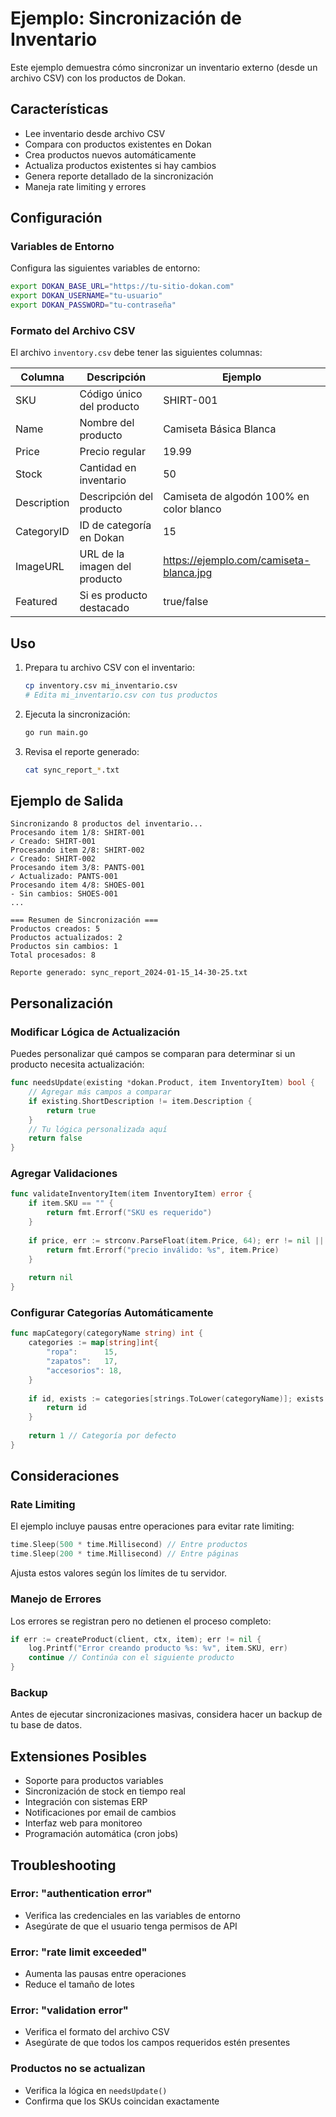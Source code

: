 # Ejemplo: Sincronización de Inventario

Este ejemplo demuestra cómo sincronizar un inventario externo (desde un archivo CSV) con los productos de Dokan.

## Características

- Lee inventario desde archivo CSV
- Compara con productos existentes en Dokan
- Crea productos nuevos automáticamente
- Actualiza productos existentes si hay cambios
- Genera reporte detallado de la sincronización
- Maneja rate limiting y errores

## Configuración

### Variables de Entorno

Configura las siguientes variables de entorno:

```bash
export DOKAN_BASE_URL="https://tu-sitio-dokan.com"
export DOKAN_USERNAME="tu-usuario"
export DOKAN_PASSWORD="tu-contraseña"
```

### Formato del Archivo CSV

El archivo `inventory.csv` debe tener las siguientes columnas:

| Columna     | Descripción                    | Ejemplo                                    |
|-------------|--------------------------------|--------------------------------------------|
| SKU         | Código único del producto      | SHIRT-001                                  |
| Name        | Nombre del producto            | Camiseta Básica Blanca                     |
| Price       | Precio regular                 | 19.99                                      |
| Stock       | Cantidad en inventario         | 50                                         |
| Description | Descripción del producto       | Camiseta de algodón 100% en color blanco  |
| CategoryID  | ID de categoría en Dokan       | 15                                         |
| ImageURL    | URL de la imagen del producto  | https://ejemplo.com/camiseta-blanca.jpg    |
| Featured    | Si es producto destacado       | true/false                                 |

## Uso

1. Prepara tu archivo CSV con el inventario:
   ```bash
   cp inventory.csv mi_inventario.csv
   # Edita mi_inventario.csv con tus productos
   ```

2. Ejecuta la sincronización:
   ```bash
   go run main.go
   ```

3. Revisa el reporte generado:
   ```bash
   cat sync_report_*.txt
   ```

## Ejemplo de Salida

```
Sincronizando 8 productos del inventario...
Procesando item 1/8: SHIRT-001
✓ Creado: SHIRT-001
Procesando item 2/8: SHIRT-002
✓ Creado: SHIRT-002
Procesando item 3/8: PANTS-001
✓ Actualizado: PANTS-001
Procesando item 4/8: SHOES-001
- Sin cambios: SHOES-001
...

=== Resumen de Sincronización ===
Productos creados: 5
Productos actualizados: 2
Productos sin cambios: 1
Total procesados: 8

Reporte generado: sync_report_2024-01-15_14-30-25.txt
```

## Personalización

### Modificar Lógica de Actualización

Puedes personalizar qué campos se comparan para determinar si un producto necesita actualización:

```go
func needsUpdate(existing *dokan.Product, item InventoryItem) bool {
    // Agregar más campos a comparar
    if existing.ShortDescription != item.Description {
        return true
    }
    // Tu lógica personalizada aquí
    return false
}
```

### Agregar Validaciones

```go
func validateInventoryItem(item InventoryItem) error {
    if item.SKU == "" {
        return fmt.Errorf("SKU es requerido")
    }
    
    if price, err := strconv.ParseFloat(item.Price, 64); err != nil || price <= 0 {
        return fmt.Errorf("precio inválido: %s", item.Price)
    }
    
    return nil
}
```

### Configurar Categorías Automáticamente

```go
func mapCategory(categoryName string) int {
    categories := map[string]int{
        "ropa":      15,
        "zapatos":   17,
        "accesorios": 18,
    }
    
    if id, exists := categories[strings.ToLower(categoryName)]; exists {
        return id
    }
    
    return 1 // Categoría por defecto
}
```

## Consideraciones

### Rate Limiting

El ejemplo incluye pausas entre operaciones para evitar rate limiting:

```go
time.Sleep(500 * time.Millisecond) // Entre productos
time.Sleep(200 * time.Millisecond) // Entre páginas
```

Ajusta estos valores según los límites de tu servidor.

### Manejo de Errores

Los errores se registran pero no detienen el proceso completo:

```go
if err := createProduct(client, ctx, item); err != nil {
    log.Printf("Error creando producto %s: %v", item.SKU, err)
    continue // Continúa con el siguiente producto
}
```

### Backup

Antes de ejecutar sincronizaciones masivas, considera hacer un backup de tu base de datos.

## Extensiones Posibles

- Soporte para productos variables
- Sincronización de stock en tiempo real
- Integración con sistemas ERP
- Notificaciones por email de cambios
- Interfaz web para monitoreo
- Programación automática (cron jobs)

## Troubleshooting

### Error: "authentication error"
- Verifica las credenciales en las variables de entorno
- Asegúrate de que el usuario tenga permisos de API

### Error: "rate limit exceeded"
- Aumenta las pausas entre operaciones
- Reduce el tamaño de lotes

### Error: "validation error"
- Verifica el formato del archivo CSV
- Asegúrate de que todos los campos requeridos estén presentes

### Productos no se actualizan
- Verifica la lógica en `needsUpdate()`
- Confirma que los SKUs coincidan exactamente

